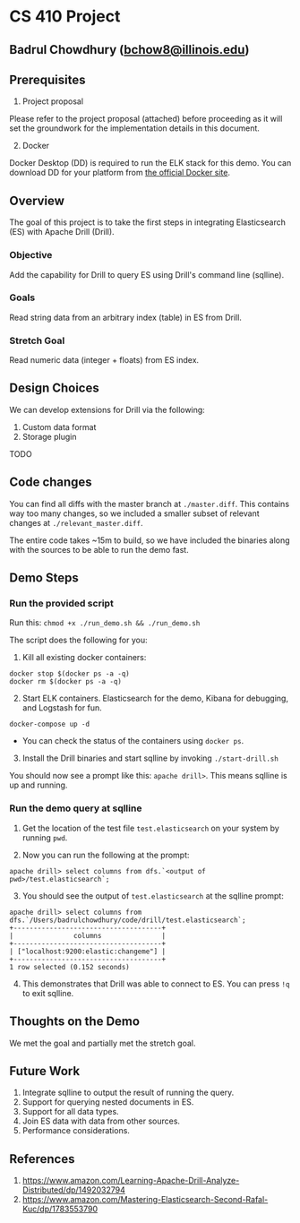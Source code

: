 # CS 410 Project
## Badrul Chowdhury (bchow8@illinois.edu)

## Prerequisites
1. Project proposal

Please refer to the project proposal (attached) before proceeding as it will set the groundwork for the implementation details in this document.

2. Docker

Docker Desktop (DD) is required to run the ELK stack for this demo. You can download DD for your platform from [the official Docker site](https://docs.docker.com/).


## Overview
The goal of this project is to take the first steps in integrating Elasticsearch (ES) with Apache Drill (Drill).

### Objective 
Add the capability for Drill to query ES using Drill's command line (sqlline).

### Goals
Read string data from an arbitrary index (table) in ES from Drill.

### Stretch Goal
Read numeric data (integer + floats) from ES index.

## Design Choices
We can develop extensions for Drill via the following:
1. Custom data format
2. Storage plugin

TODO

## Code changes
You can find all diffs with the master branch at `./master.diff`. This contains way too many changes, so we included a smaller subset of relevant changes at `./relevant_master.diff`.

The entire code takes ~15m to build, so we have included the binaries along with the sources to be able to run the demo fast.

## Demo Steps
### Run the provided script
Run this: `chmod +x ./run_demo.sh && ./run_demo.sh`

The script does the following for you:

1. Kill all existing docker containers:
```
docker stop $(docker ps -a -q)
docker rm $(docker ps -a -q)
```

2. Start ELK containers. Elasticsearch for the demo, Kibana for debugging, and Logstash for fun.
```
docker-compose up -d
```

- You can check the status of the containers using `docker ps`.

3. Install the Drill binaries and start sqlline by invoking `./start-drill.sh`

You should now see a prompt like this: 
`apache drill>`. This means sqlline is up and running.

### Run the demo query at sqlline

1. Get the location of the test file `test.elasticsearch` on your system by running `pwd`.

2. Now you can run the following at the prompt:
```
apache drill> select columns from dfs.`<output of pwd>/test.elasticsearch`;
```

3. You should see the output of `test.elasticsearch` at the sqlline prompt:
```
apache drill> select columns from dfs.`/Users/badrulchowdhury/code/drill/test.elasticsearch`;
+-------------------------------------+
|               columns               |
+-------------------------------------+
| ["localhost:9200:elastic:changeme"] |
+-------------------------------------+
1 row selected (0.152 seconds)
```

4. This demonstrates that Drill was able to connect to ES. You can press `!q` to exit sqlline.

## Thoughts on the Demo
We met the goal and partially met the stretch goal.

## Future Work
1. Integrate sqlline to output the result of running the query.
2. Support for querying nested documents in ES.
3. Support for all data types.
4. Join ES data with data from other sources.
5. Performance considerations.

## References
1. https://www.amazon.com/Learning-Apache-Drill-Analyze-Distributed/dp/1492032794
2. https://www.amazon.com/Mastering-Elasticsearch-Second-Rafal-Kuc/dp/1783553790

